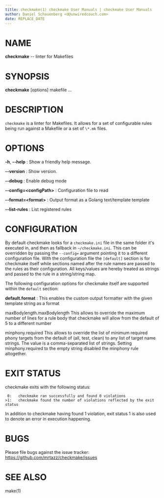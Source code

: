 ```yaml
---
title: checkmake(1) checkmake User Manuals | checkmake User Manuals
author: Daniel Schauenberg <d@unwiredcouch.com>
date: REPLACE_DATE
---
```


# NAME
**checkmake** -- linter for Makefiles

# SYNOPSIS

**checkmake** \[options\] makefile ...

# DESCRIPTION
`checkmake` is a linter for Makefiles. It allows for a set of
configurable rules being run against a Makefile or a set of `\*.mk` files.

# OPTIONS

**-h**, **--help**
:    Show a friendly help message.

**--version**
:    Show version.

**--debug**
:    Enable debug mode

**--config=\<configPath\>**
:    Configuration file to read

**--format=\<format\>**
:    Output format as a Golang text/template template

**--list-rules**
:    List registered rules

# CONFIGURATION
By default checkmake looks for a `checkmake.ini` file in the same
folder it's executed in, and then as fallback in `~/checkmake.ini`.
This can be overridden by passing the `--config=` argument pointing it
to a different configuration file. With the configuration file the
`[default]` section is for checkmake itself while sections named after
the rule names are passed to the rules as their configuration. All
keys/values are hereby treated as strings and passed to the rule in a
string/string map.

The following configuration options for checkmake itself are supported within
the `default` section:

**default.format**
:    This enables the custom output formatter with the given template string
as a format

maxBodylength.maxBodylength
    This allows to override the maximum number of lines for a rule body
    that checkmake will allow from the default of 5  to a different number

minphony.required
    This allows to override the list of minimum required phony targets
    from the default of (all, test, clean) to any list of target name strings.
    The value is a comma-separated list of strings.
    Setting minphony.required to the empty string disabled the minphony rule altogether.



# EXIT STATUS
checkmake exits with the following status:

```
 0:   checkmake ran successfully and found 0 violations
>1:   checkmake found the number of violations reflected by the exit status
```

In addition to checkmake having found 1 violation, exit status 1 is also used
to denote an error in execution happening.

# BUGS
Please file bugs against the issue tracker:
https://github.com/mrtazz/checkmake/issues

# SEE ALSO
make(1)
